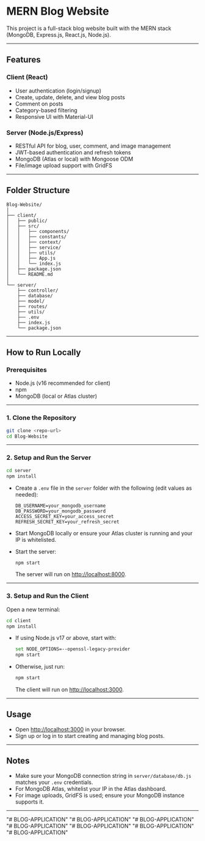 # MERN Blog Website

This project is a full-stack blog website built with the MERN stack (MongoDB, Express.js, React.js, Node.js).

---

## Features

### Client (React)
- User authentication (login/signup)
- Create, update, delete, and view blog posts
- Comment on posts
- Category-based filtering
- Responsive UI with Material-UI

### Server (Node.js/Express)
- RESTful API for blog, user, comment, and image management
- JWT-based authentication and refresh tokens
- MongoDB (Atlas or local) with Mongoose ODM
- File/image upload support with GridFS

---

## Folder Structure

```
Blog-Website/
│
├── client/
│   ├── public/
│   ├── src/
│   │   ├── components/
│   │   ├── constants/
│   │   ├── context/
│   │   ├── service/
│   │   ├── utils/
│   │   ├── App.js
│   │   └── index.js
│   ├── package.json
│   └── README.md
│
└── server/
    ├── controller/
    ├── database/
    ├── model/
    ├── routes/
    ├── utils/
    ├── .env
    ├── index.js
    └── package.json
```

---

## How to Run Locally

### Prerequisites

- Node.js (v16 recommended for client)
- npm
- MongoDB (local or Atlas cluster)

---

### 1. Clone the Repository

```sh
git clone <repo-url>
cd Blog-Website
```

---

### 2. Setup and Run the Server

```sh
cd server
npm install
```

- Create a `.env` file in the `server` folder with the following (edit values as needed):

  ```
  DB_USERNAME=your_mongodb_username
  DB_PASSWORD=your_mongodb_password
  ACCESS_SECRET_KEY=your_access_secret
  REFRESH_SECRET_KEY=your_refresh_secret
  ```

- Start MongoDB locally or ensure your Atlas cluster is running and your IP is whitelisted.

- Start the server:

  ```sh
  npm start
  ```

  The server will run on [http://localhost:8000](http://localhost:8000).

---

### 3. Setup and Run the Client

Open a new terminal:

```sh
cd client
npm install
```

- If using Node.js v17 or above, start with:

  ```sh
  set NODE_OPTIONS=--openssl-legacy-provider
  npm start
  ```

- Otherwise, just run:

  ```sh
  npm start
  ```

  The client will run on [http://localhost:3000](http://localhost:3000).

---

## Usage

- Open [http://localhost:3000](http://localhost:3000) in your browser.
- Sign up or log in to start creating and managing blog posts.

---

## Notes

- Make sure your MongoDB connection string in `server/database/db.js` matches your `.env` credentials.
- For MongoDB Atlas, whitelist your IP in the Atlas dashboard.
- For image uploads, GridFS is used; ensure your MongoDB instance supports it.

---
"# BLOG-APPLICATION" 
"# BLOG-APPLICATION" 
"# BLOG-APPLICATION" 
"# BLOG-APPLICATION" 
"# BLOG-APPLICATION" 
"# BLOG-APPLICATION" 
"# BLOG-APPLICATION" 
